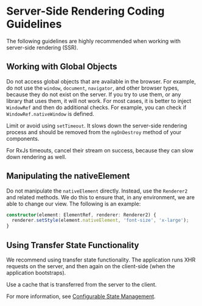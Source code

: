# Server-Side Rendering Coding Guidelines

The following guidelines are highly recommended when working with server-side rendering (SSR).

## Working with Global Objects

Do not access global objects that are available in the browser. For example, do not use the `window`, `document`, `navigator`, and other browser types, because they do not exist on the server. If you try to use them, or any library that uses them, it will not work. For most cases, it is better to inject `WindowRef` and then do additional checks. For example, you can check if `WindowRef.nativeWindow` is defined.

Limit or avoid using `setTimeout`. It slows down the server-side rendering process and should be removed from the `ngOnDestroy` method of your components.

For RxJs timeouts, cancel their stream on success, because they can slow down rendering as well.

## Manipulating the nativeElement

Do not manipulate the `nativeElement` directly. Instead, use the `Renderer2` and related methods. We do this to ensure that, in any environment, we are able to change our view. The following is an example:

```typescript
constructor(element: ElementRef, renderer: Renderer2) {
  renderer.setStyle(element.nativeElement, 'font-size', 'x-large');
}
```
## Using Transfer State Functionality

We recommend using transfer state functionality. The application runs XHR requests on the server, and then again on the client-side (when the application bootstraps). 

Use a cache that is transferred from the server to the client.

For more information, see [Configurable State Management](../../projects/core/src/state/docs/configurable-state-management.md).
